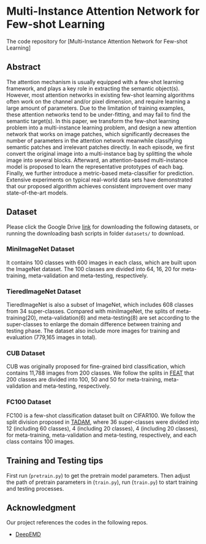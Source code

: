 # Multi-Instance Attention Network for Few-shot Learning

The code repository for [Multi-Instance Attention Network for Few-shot Learning]

## Abstract

The attention mechanism is usually equipped with a few-shot learning framework, and plays a key role in extracting the 
semantic object(s). However, most attention networks in existing few-shot learning algorithms often work on the channel 
and/or pixel dimension, and require learning a large amount of parameters. Due to the limitation of training examples, 
these attention networks tend to be under-fitting, and may fail to find the semantic target(s). In this paper, we 
transform the few-shot learning problem into a multi-instance learning problem, and design a new attention network 
that works on image patches, which significantly decreases the number of parameters in the attention network meanwhile
classifying semantic patches and irrelevant patches directly. In each episode, we first convert the original image into 
a multi-instance bag by splitting the whole image into several blocks. Afterward, an attention-based multi-instance 
model is proposed to learn the representative prototypes of each bag. Finally, we further introduce a metric-based 
meta-classifier for prediction. Extensive experiments on typical real-world data sets have demonstrated that our proposed
algorithm achieves consistent improvement over many state-of-the-art models.

## Dataset
Please click the Google Drive [link](https://drive.google.com/drive/folders/1sXJgi9pXo8i3Jj1nk08Sxo6x7dAQjf9u?usp=sharing) for downloading the 
following datasets, or running the downloading bash scripts in folder `datasets/` to download.

### MiniImageNet Dataset

It contains 100 classes with 600 images in each class, which are built upon the ImageNet dataset. The 100 classes are divided into 64, 16, 20 for meta-training, meta-validation and meta-testing, respectively.

### TieredImageNet Dataset
TieredImageNet is also a subset of ImageNet, which includes 608 classes from 34 super-classes. Compared with  miniImageNet, the splits of meta-training(20), meta-validation(6) and meta-testing(8) are set according to the super-classes to enlarge the domain difference between  training and testing phase. The dataset also include more images for training and evaluation (779,165 images in total).

### CUB Dataset
CUB was originally proposed for fine-grained bird classification, which contains 11,788 images from 200 classes. We follow the splits in [FEAT](https://github.com/Sha-Lab/FEAT) that 200 classes are divided into 100, 50 and 50 for meta-training, meta-validation and meta-testing, respectively.

### FC100 Dataset
FC100 is a few-shot classification dataset built on CIFAR100. We follow the split division proposed in [TADAM](https://papers.nips.cc/paper/7352-tadam-task-dependent-adaptive-metric-for-improved-few-shot-learning.pdf), where 36 super-classes were divided into 12 (including 60 classes), 4 (including 20 classes), 4 (including 20 classes), for meta-training, meta-validation and meta-testing, respectively, and each class contains 100 images.

## Training and Testing tips

First run (`pretrain.py`) to get the pretrain model parameters. Then adjust the path of pretrain parameters in (`train.py`), run (`train.py`) to start training and testing processes. 

## Acknowledgment
Our project references the codes in the following repos.
- [DeepEMD](https://github.com/icoz69/DeepEMD)




